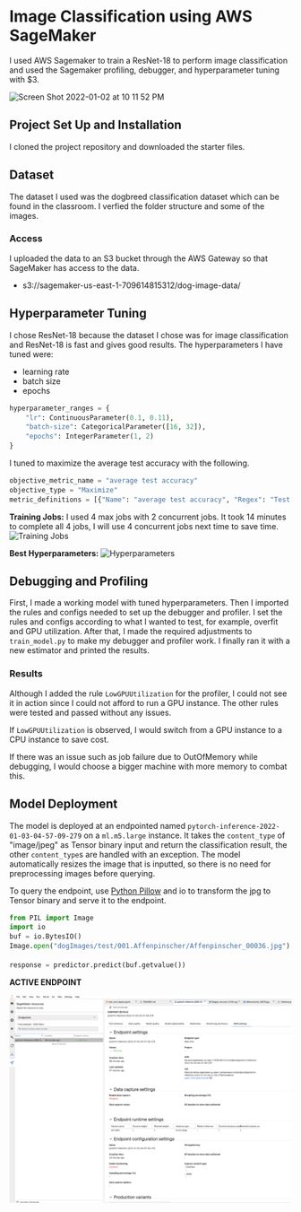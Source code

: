 # Image Classification using AWS SageMaker
I used AWS Sagemaker to train a ResNet-18 to perform image classification and used the Sagemaker profiling, debugger, and hyperparameter tuning with $3. 

<img width="400" alt="Screen Shot 2022-01-02 at 10 11 52 PM" src="https://user-images.githubusercontent.com/62487364/147903583-ac6b7cce-edc1-430e-8a08-6227045521fc.png">


## Project Set Up and Installation
I cloned the project repository and downloaded the starter files. 

## Dataset
The dataset I used was the dogbreed classification dataset which can be found in the classroom.
I verfied the folder structure and some of the images. 

### Access
I uploaded the data to an S3 bucket through the AWS Gateway so that SageMaker has access to the data. 
- s3://sagemaker-us-east-1-709614815312/dog-image-data/

## Hyperparameter Tuning
I chose ResNet-18 because the dataset I chose was for image classification and ResNet-18 is fast and gives good results. 
The hyperparameters I have tuned were:
- learning rate 
- batch size
- epochs

```python
hyperparameter_ranges = {
    "lr": ContinuousParameter(0.1, 0.11),
    "batch-size": CategoricalParameter([16, 32]),
    "epochs": IntegerParameter(1, 2)
}
```

I tuned to maximize the average test accuracy with the following. 
```python
objective_metric_name = "average test accuracy"
objective_type = "Maximize"
metric_definitions = [{"Name": "average test accuracy", "Regex": "Test set: Average accuracy: ([0-9\\.]+)"}]
```

**Training Jobs:**
I used 4 max jobs with 2 concurrent jobs.
It took 14 minutes to complete all 4 jobs, I will use 4 concurrent jobs next time to save time. 
![Training Jobs](https://user-images.githubusercontent.com/62487364/147903084-75bc927d-5775-43dc-9763-34c0199106d0.png)

**Best Hyperparameters:**
![Hyperparameters](https://user-images.githubusercontent.com/62487364/147903139-41235fc6-1c2d-4a97-a471-ab3520adf9f3.png)


## Debugging and Profiling
First, I made a working model with tuned hyperparameters. Then I imported the rules and configs needed to set up the debugger and profiler. I set the rules and configs according to what I wanted to test, for example, overfit and GPU utilization. After that, I made the required adjustments to `train_model.py` to make my debugger and profiler work. I finally ran it with a new estimator and printed the results. 

### Results
Although I added the rule `LowGPUUtilization` for the profiler, I could not see it in action since I could not afford to run a GPU instance. 
The other rules were tested and passed without any issues. 

If `LowGPUUtilization` is observed, I would switch from a GPU instance to a CPU instance to save cost.  

If there was an issue such as job failure due to OutOfMemory while debugging, I would choose a bigger machine with more memory to combat this. 

## Model Deployment
The model is deployed at an endpointed named `pytorch-inference-2022-01-03-04-57-09-279` on a `ml.m5.large` instance.
It takes the `content_type` of "image/jpeg" as Tensor binary input and return the classification result, the other `content_type`s are handled with an exception. 
The model automatically resizes the image that is inputted, so there is no need for preprocessing images before querying. 

To query the endpoint, use [Python Pillow](https://pypi.org/project/Pillow/) and io to transform the jpg to Tensor binary and serve it to the endpoint.
```python
from PIL import Image
import io
buf = io.BytesIO()
Image.open("dogImages/test/001.Affenpinscher/Affenpinscher_00036.jpg").save(buf, format="JPEG")

response = predictor.predict(buf.getvalue())
```

**ACTIVE ENDPOINT**

![Active Endpoint](active_endpoint_screenshot.png)
